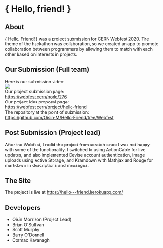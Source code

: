 # { Hello, friend! }

## About
{ Hello, Friend! } was a project submission for CERN Webfest 2020. The theme of the hackathon was collaboration, so we created an app to promote collaboration between programmers by allowing them to match with each other based on interests in projects.

## Our Submission (Full team)
Here is our submission video: </br>
[![](http://img.youtube.com/vi/6ASSVd14eXA/0.jpg)](http://www.youtube.com/watch?v=6ASSVd14eXA "{ Hello, Friend }")
</br>
Our project submission page: </br>
https://webfest.cern/node/276
</br>
Our project idea proposal page: </br>
https://webfest.cern/project/hello-friend 
</br>
The repository at the point of submission: </br>
https://github.com/Oisin-M/Hello-Friend/tree/Webfest

## Post Submission (Project lead)
After the Webfest, I redid the project from scratch since I was not happy with some of the functionality. I switched to using ActionCable for live updates, and also implemented Devise account authentication, image uploads using Active Storage, and Kramdown with Mathjax and Rouge for markdown in descriptions and messages.

## The Site
The project is live at https://hello---friend.herokuapp.com/

## Developers
- Oisín Morrison (Project Lead)
- Brian O'Sullivan
- Scott Murphy
- Barry O'Donnell
- Cormac Kavanagh
